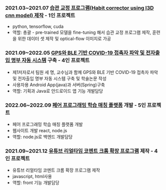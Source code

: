 ### 2021.03~2021.07 [습관 교정 프로그램(Habit corrector using I3D cnn model) 제작](https://github.com/Juminn/Habit-Corrector) - 1인 프로젝트
- python, tensorflow, cuda
- 역할: 총괄 - pre-trained 모델을 fine-tuning 해서 습관 교정 프로그램 제작, 훈련을 위한 데이터 셋 제작 및 optical-flow 이미지로 가공

### 2021.09~2022.05 [GPS와 BLE 기반 COVID-19 접촉자 파악 및 전자출입 명부 자동 시스템](https://github.com/Juminn/GPS-based-Covid-19-tracking) 구축 - 4인 프로젝트
- 제1저자로서 팀원 세 명, 교수님과 함께 GPS와 BLE 기반 COVID-19 접촉자 파악 및 전자출입 명부 자동 시스템 구축 및 학술논문 작성
- 사용자용 Android App(java)과 서버(Spring)구축
- 역할: 기획과 Java로 안드로이드 앱 기능 개발담당

### 2022.06~2022.09 [페어 프로그래밍 학습 매칭 플랫폼](https://github.com/JaeJuParkKangJeong/cowede-websocket) 개발 - 5인 프로젝트
- 페어 프로그래밍 학습 매칭 플랫폼 개발
- 웹사이트 개발 react, node.js
- 역할: node.js로 백엔드 개발담당

### 2021.09~2021.12 [유튜브 리얼타임 코멘트 크롬 확장 프로그램](https://github.com/Juminn/ChromeExtentsion_WebCommunication) 제작 - 4인 프로젝트
- 유튜브 리얼타임 코멘트 크롬 확장 프로그램 제작
- javascript, html사용 
- 역할: front 기능 개발담당
